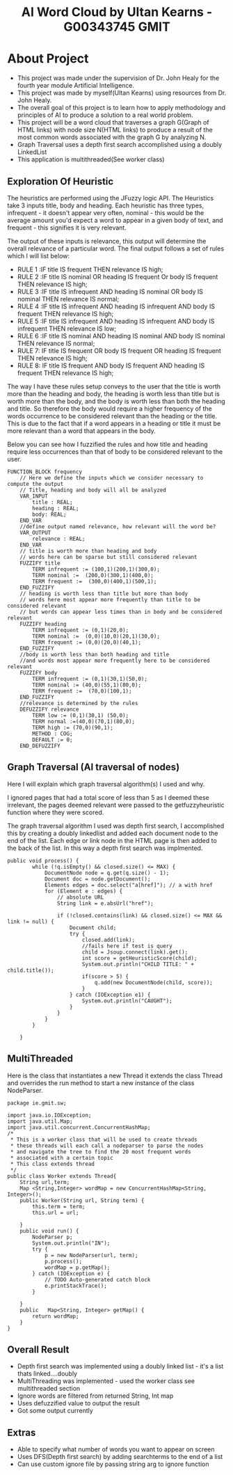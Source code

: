 <center><h1>AI Word Cloud by Ultan Kearns - G00343745 GMIT</h1></center>

# About Project
+ This project was made under the supervision of Dr. John Healy for the fourth year module Artificial Intelligence.
+ This project was made by myself(Ultan Kearns) using resources from Dr. John Healy.
+ The overall goal of this project is to learn how to apply methodology and principles of AI to produce a solution to a real world problem.
+ This project will be a word cloud that traverses a graph G(Graph of HTML links) with node size N(HTML links) to produce a result of the most common words associated with the graph G by analyzing N.
+ Graph Traversal uses a depth first search accomplished using a doubly LinkedList
+ This application is multithreaded(See worker class)

## Exploration Of Heuristic
The heuristics are performed using the JFuzzy logic API.  The Heuristics take 3 inputs title, body and heading.  Each heuristic has three types, infrequent - it doesn't appear very often, nominal -  this would be the average amount you'd expect a word to appear in a given body of text, and frequent - this signifies it is very relevant.

The output of these inputs is relevance, this output will determine the overall relevance of a particular word.  The final output follows a set of rules which I will list below:
+ RULE 1 :IF title IS frequent THEN relevance IS high;
+ RULE 2 :IF title IS nominal OR heading IS frequent Or body IS frequent THEN relevance IS high;
+ RULE 3 :IF title IS infrequent AND heading IS nominal OR body IS nominal THEN relevance IS normal;
+ RULE 4 :IF title IS infrequent AND heading IS infrequent AND body IS frequent THEN relevance IS high; 		
+ RULE 5 :IF title IS infrequent AND heading IS infrequent AND body IS infrequent THEN relevance IS low; 		
+ RULE 6 :IF title IS nominal AND heading IS nominal AND body IS nominal THEN relevance IS normal; 		
+ RULE 7: IF title IS frequent OR body IS frequent OR heading IS frequent THEN relevance IS high;
+ RULE 8: IF title IS frequent AND body IS frequent AND heading IS frequent THEN relevance IS high;

The way I have these rules setup conveys to the user that the title is worth more than the heading and body, the heading is worth less than title but is worth more than the body, and the body is worth less than both the heading and title.  So therefore the body would require a higher frequency of the words occurrence to be considered relevant than the heading or the title.  This is due to the fact that if a word appears in a heading or title it must be more relevant than a word that appears in the body.

Below you can see how I fuzzified the rules and how title and heading require less occurrences than that of body to be considered relevant to the user.
	
	FUNCTION_BLOCK frequency
		// Here we define the inputs which we consider necessary to compute the output
		// Title, heading and body will all be analyzed
		VAR_INPUT
			title : REAL; 
			heading : REAL; 
			body: REAL;
		END_VAR
		//define output named relevance, how relevant will the word be?
		VAR_OUTPUT
			relevance : REAL; 
		END_VAR
		// title is worth more than heading and body
		// words here can be sparse but still considered relevant
		FUZZIFY title
			TERM infrequent := (100,1)(200,1)(300,0);
			TERM nominal :=  (200,0)(300,1)(400,0);
			TERM frequent :=  (300,0)(400,1)(500,1); 
		END_FUZZIFY 
		// heading is worth less than title but more than body
		// words here most appear more frequently than title to be considered relevant
		// but words can appear less times than in body and be considered relevant
		FUZZIFY heading 
			TERM infrequent := (0,1)(20,0);
			TERM nominal :=  (0,0)(10,0)(20,1)(30,0);
			TERM frequent := (0,0)(20,0)(40,1); 
		END_FUZZIFY
		//body is worth less than both heading and title 
		//and words most appear more frequently here to be considered relevant
		FUZZIFY body 
			TERM infrequent := (0,1)(30,1)(50,0);
			TERM nominal := (40,0)(55,1)(80,0);
			TERM frequent :=  (70,0)(100,1); 
		END_FUZZIFY
		//relevance is determined by the rules
		DEFUZZIFY relevance
			TERM low := (0,1)(30,1) (50,0);
			TERM normal :=(40,0)(70,1)(80,0);
			TERM high := (70,0)(90,1);
			METHOD : COG;
			DEFAULT := 0; 
		END_DEFUZZIFY
## Graph Traversal (AI traversal of nodes)
Here I will explain which graph traversal algorithm(s) I used and why.

I ignored pages that had a total score of less than 5 as I deemed these irrelevant, the pages deemed relevant were passed to the getfuzzyheuristic function where they were scored.

The graph traversal algorithm I used was depth first search, I accomplished this by creating a doubly linkedlist and added each document node to the end of the list.  Each edge or link node in the HTML page is then added to the back of the list.  In this way a depth first search was implmented.

	public void process() {
			while (!q.isEmpty() && closed.size() <= MAX) {
				DocumentNode node = q.get(q.size() - 1);
				Document doc = node.getDocument();
				Elements edges = doc.select("a[href]"); // a with href
				for (Element e : edges) {
					// absolute URL
					String link = e.absUrl("href");
	
					if (!closed.contains(link) && closed.size() <= MAX && link != null) {
						Document child;
						try {
							closed.add(link);
							//fails here if test is query
							child = Jsoup.connect(link).get();
							int score = getHeuristicScore(child);
							System.out.println("CHILD TITLE: " + child.title());
							if(score > 5) {
								q.add(new DocumentNode(child, score));
							}
						} catch (IOException e1) {
							System.out.println("CAUGHT");
						}
					}
				}
			}
	
		}
## MultiThreaded
Here is the class that instantiates a new Thread it extends the class Thread and overrides the run method to start a new instance of the class NodeParser.

	package ie.gmit.sw;
	
	import java.io.IOException;
	import java.util.Map;
	import java.util.concurrent.ConcurrentHashMap;
	/*
	 * This is a worker class that will be used to create threads
	 * these threads will each call a nodeparser to parse the nodes 
	 * and navigate the tree to find the 20 most frequent words 
	 * associated with a certain topic
	 * This class extends thread
	 */
	public class Worker extends Thread{
		String url,term;
		Map <String,Integer> wordMap = new ConcurrentHashMap<String, Integer>();
		public Worker(String url, String term) {
			this.term = term;
			this.url = url;
			
		}
	 	public void run() {
			NodeParser p;
			System.out.println("IN");
			try {
				p = new NodeParser(url, term);
				p.process();
				wordMap = p.getMap();
	 		} catch (IOException e) {
				// TODO Auto-generated catch block
				e.printStackTrace();
			}
	
		}
	 	public   Map<String, Integer> getMap() {
	 		return wordMap;
	 	}
	}


## Overall Result
+ Depth first search was implemented using a doubly linked list - it's a list thats linked....doubly
+ MultiThreading was implemented - used the worker class see multithreaded section
+ Ignore words are filtered from returned String, Int map
+ Uses defuzzified value to output the result
+ Got some output currently

## Extras
+ Able to specify what number of words you want to appear on screen
+ Uses DFS(Depth first search) by adding searchterms to the end of a list
+ Can use custom ignore file by passing string arg to ignore function